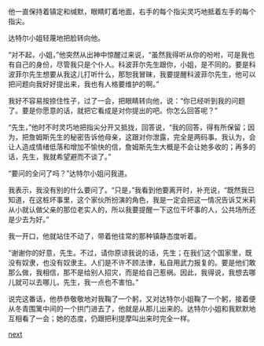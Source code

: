 
他一直保持着镇定和缄默，眼睛盯着地面，右手的每个指尖灵巧地抵着左手的每个指尖。

达特尔小姐轻蔑地把脸转向他。

“对不起，小姐，”他突然从出神中惊醒过来说，“虽然我得听从你的吩咐，可是我也有自己的身份，尽管我只是个仆人。科波菲尔先生跟你，小姐，是不同的。要是科波菲尔先生想要从我这儿打听什么，那恕我冒昧，我要提醒科波菲尔先生，他可以把问题向我好好提出来，我也有人格要维护的啊。”

我好不容易按捺住性子，过了一会，把眼睛转向他，说：“你已经听到我的问题了。要是你愿意的话，就把它看成是对你提出的吧。你怎么回答呢？”

“先生，”他时不时灵巧地把指尖分开又抵拢，回答说，“我的回答，得有所保留；因为，把詹姆斯先生的秘密告诉他母亲，这跟对你泄露，完全是两码事。我认为，会让人造成情绪低落和增加不愉快的信，詹姆斯先生大概是不会让她多收的；再多的话，先生，我就希望避而不谈了。”

“要问的全问了吗？”达特尔小姐问我道。

我表示，我没有别的什么要问了。“只是，”我看到他要离开时，补充说，“既然我已知道，在这桩坏事里，这个家伙所扮演的角色，我是一定会把这一情况告诉艾米莉从小就认做父亲的那位老实人的，所以我要提醒一下这位干坏事的人，公共场所还是少去为好。”

我一开口，他就站住不动了，带着他往常的那种镇静态度听着。

“谢谢你的好意，先生。不过，请你原谅我说的话，先生；在我们这个国家里，既没有奴隶，也没有奴隶主。人们是不许不顾法律，私自用武力报复的。要是他们敢那么做，我相信，那不是给别人招灾，而是给自己惹祸。因此，我得说，我想去哪儿就可以去哪儿，先生，我一点也不害怕。”

说完这番话，他恭恭敬敬地对我鞠了一个躬，又对达特尔小姐鞠了一个躬，接着便从冬青围篱中间的一个拱门进去了，他就是从那儿出来的。达特尔小姐和我默默地互相看了一会；她的态度，仍跟把利提摩叫出来时完全一样。

[next](page595)